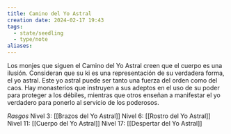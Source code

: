 ```yaml
---
title: Camino del Yo Astral
creation date: 2024-02-17 19:43
tags:
  - state/seedling
  - type/note
aliases:
---
```

Los monjes que siguen el Camino del Yo Astral creen que el cuerpo es una ilusión. Consideran que su ki es una representación de su verdadera forma, el yo astral. Este yo astral puede ser tanto una
fuerza del orden como del caos. Hay monasterios que instruyen a sus adeptos en el uso de su poder para proteger a los débiles, mientras que otros enseñan a manifestar el yo verdadero para ponerlo al servicio de los poderosos.


*Rasgos*
Nivel 3: [[Brazos del Yo Astral]]
Nivel 6: [[Rostro del Yo Astral]]
Nivel 11: [[Cuerpo del Yo Astral]]
Nivel 17: [[Despertar del Yo Astral]]